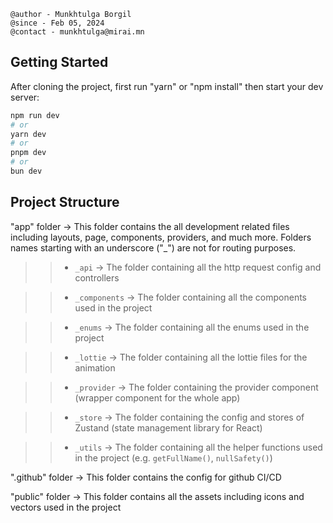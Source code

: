 ```
@author - Munkhtulga Borgil
@since - Feb 05, 2024
@contact - munkhtulga@mirai.mn
```

## Getting Started

After cloning the project, first run "yarn" or "npm install" then start your dev server:

```bash
npm run dev
# or
yarn dev
# or
pnpm dev
# or
bun dev
```

## Project Structure

"app" folder -> This folder contains the all development related files including layouts, page, components, providers, and much more. Folders names starting with an underscore ("\_") are not for routing purposes.

>>* `_api` -> The folder containing all the http request config and controllers

>>* `_components` -> The folder containing all the components used in the project

>>* `_enums` -> The folder containing all the enums used in the project

>>* `_lottie` -> The folder containing all the lottie files for the animation

>>* `_provider` -> The folder containing the provider component (wrapper component for the whole app)

>>* `_store` -> The folder containing the config and stores of Zustand (state management library for React)

>>* `_utils` -> The folder containing all the helper functions used in the project (e.g. `getFullName()`, `nullSafety()`)

".github" folder -> This folder contains the config for github CI/CD

"public" folder -> This folder contains all the assets including icons and vectors used in the project
